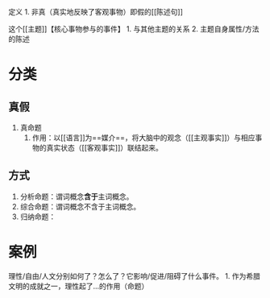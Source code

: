 定义
	1. 非真（真实地反映了客观事物）即假的[[陈述句]]


这个[[主题]]【核心事物参与的事件】
	1. 与其他主题的关系
	2. 主题自身属性/方法的陈述

# 分类
## 真假
1. 真命题
	1. 作用：以[[语言]]为==媒介==，将大脑中的观念（[[主观事实]]）与相应事物的真实状态（[[客观事实]]）联结起来。
## 方式
1. 分析命题：谓词概念**含于**主词概念。
2. 综合命题：谓词概念不含于主词概念。
3. 归纳命题：
# 案例
理性/自由/人文分别如何了？怎么了？它影响/促进/阻碍了什么事件。
	1. 作为希腊文明的成就之一，理性起了...的作用（命题）
